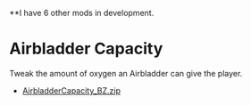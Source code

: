 **I have 6 other mods in development.

# Airbladder Capacity
Tweak the amount of oxygen an Airbladder can give the player.

- [AirbladderCapacity_BZ.zip]()
